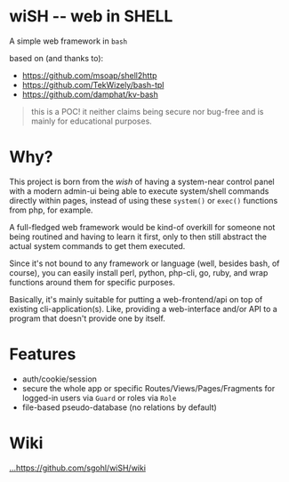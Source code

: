 # wiSH -- web in SHELL

A simple web framework in `bash`

based on (and thanks to):

- https://github.com/msoap/shell2http
- https://github.com/TekWizely/bash-tpl
- https://github.com/damphat/kv-bash

> this is a POC! it neither claims being secure nor bug-free and is mainly for educational purposes.

# Why?

This project is born from the *wish* of having a system-near control panel with a modern admin-ui being able to execute system/shell commands directly within pages, instead of using these `system()` or `exec()` functions from php, for example.

A full-fledged web framework would be kind-of overkill for someone not being routined and having to learn it first, only to then still abstract the actual system commands to get them executed.

Since it's not bound to any framework or language (well, besides bash, of course), you can easily install perl, python, php-cli, go, ruby, and wrap functions around them for specific purposes.

Basically, it's mainly suitable for putting a web-frontend/api on top of existing cli-application(s). Like, providing a web-interface and/or API to a program that doesn't provide one by itself.

# Features

- auth/cookie/session
- secure the whole app or specific Routes/Views/Pages/Fragments for logged-in users via `Guard` or roles via `Role`
- file-based pseudo-database (no relations by default)

# Wiki

[...](https://github.com/sgohl/wiSH/wiki)https://github.com/sgohl/wiSH/wiki

